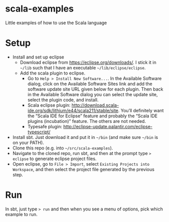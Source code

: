 # scala-examples
Little examples of how to use the Scala language

# Setup

* Install and set up eclipse
  * Download eclipse from https://eclipse.org/downloads/.
  I stick it in `~/lib` such that I have an executable `~/lib/eclipse/eclipse`.
  * Add the scala plugin to eclipse.
    * Go to `Help > Install New Software...`.
    In the Available Software dialog, click on the Available Software Sites link and add the software update site URL given below for each plugin.
    Then back in the Available Software dialog you can select the update site, select the plugin code, and install.
    * Scala eclipse plugin: http://download.scala-ide.org/sdk/lithium/e44/scala211/stable/site.
    You’ll definitely want the “Scala IDE for Eclipse” feature and probably the “Scala IDE plugins (incubation)” feature.
    The others are not needed.
    * Typesafe plugin: http://eclipse-update.palantir.com/eclipse-typescript/
* Install sbt. Just download it and put it in `~/bin` (and make sure `~/bin` is on your PATH).
* Clone this repo (e.g. into `~/src/scala-examples`).
* Navigate to the cloned repo, run sbt, and then at the prompt type `> eclipse` to generate eclipse project files.
* Open eclipse, go to `File > Import`, select `Existing Projects into Workspace`, and then select the project file generated by the previous step.

# Run

In sbt, just type `> run` and then when you see a menu of options, pick which example to run.
